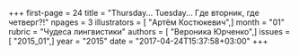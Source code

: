 +++
first-page = 24
title = "Thursday... Tuesday... Где вторник, где четверг?!"
npages = 3
illustrators = [ "Артём Костюкевич",]
month = "01"
rubric = "Чудеса лингвистики"
authors = [ "Вероника Юрченко",]
issues = [ "2015_01",]
year = "2015"
date = "2017-04-24T15:37:58+03:00"
+++
